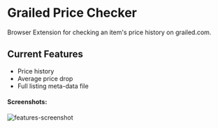 # Grailed Price Checker
Browser Extension for checking an item's price history on grailed.com.

## Current Features
* Price history
* Average price drop
* Full listing meta-data file

#### Screenshots:
![features-screenshot](https://i.imgur.com/b63E72A.png "Features")
